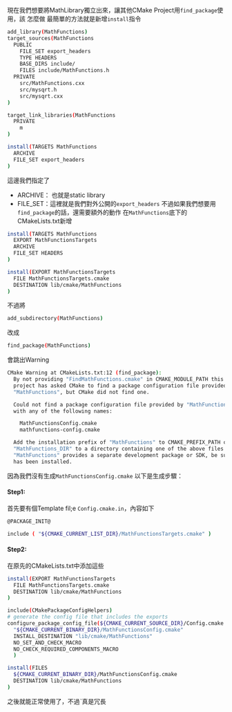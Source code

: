現在我們想要將MathLibrary獨立出來，讓其他CMake Project用`find_package`使用，該
怎麼做
最簡單的方法就是新增`install`指令
``` bash
add_library(MathFunctions)
target_sources(MathFunctions
  PUBLIC
    FILE_SET export_headers
    TYPE HEADERS
    BASE_DIRS include/
    FILES include/MathFunctions.h
  PRIVATE
    src/MathFunctions.cxx
    src/mysqrt.h
    src/mysqrt.cxx
)

target_link_libraries(MathFunctions
  PRIVATE
    m
)

install(TARGETS MathFunctions
  ARCHIVE
  FILE_SET export_headers
)

```
這邊我們指定了
- ARCHIVE： 也就是static library
- FILE_SET：這裡就是我們對外公開的`export_headers`
不過如果我們想要用`find_package`的話，還需要額外的動作
在`MathFunctions`底下的CMakeLists.txt新增
``` bash
install(TARGETS MathFunctions
  EXPORT MathFunctionsTargets
  ARCHIVE
  FILE_SET HEADERS
)

install(EXPORT MathFunctionsTargets
  FILE MathFunctionsTargets.cmake
  DESTINATION lib/cmake/MathFunctions
)
```
不過將
``` bash
add_subdirectory(MathFunctions)
```
改成
``` bash
find_package(MathFunctions)
```
會跳出Warning
``` bash
CMake Warning at CMakeLists.txt:12 (find_package):
  By not providing "FindMathFunctions.cmake" in CMAKE_MODULE_PATH this
  project has asked CMake to find a package configuration file provided by
  "MathFunctions", but CMake did not find one.

  Could not find a package configuration file provided by "MathFunctions"
  with any of the following names:

    MathFunctionsConfig.cmake
    mathfunctions-config.cmake

  Add the installation prefix of "MathFunctions" to CMAKE_PREFIX_PATH or set
  "MathFunctions_DIR" to a directory containing one of the above files.  If
  "MathFunctions" provides a separate development package or SDK, be sure it
  has been installed.
```
因為我們沒有生成`MathFunctionsConfig.cmake`
以下是生成步驟：
#### Step1:
首先要有個Template fil;e `Config.cmake.in`，內容如下
``` bash
@PACKAGE_INIT@

include ( "${CMAKE_CURRENT_LIST_DIR}/MathFunctionsTargets.cmake" )
```
#### Step2:
在原先的CMakeLists.txt中添加這些
``` bash
install(EXPORT MathFunctionsTargets
  FILE MathFunctionsTargets.cmake
  DESTINATION lib/cmake/MathFunctions
)

include(CMakePackageConfigHelpers)
# generate the config file that includes the exports
configure_package_config_file(${CMAKE_CURRENT_SOURCE_DIR}/Config.cmake.in
  "${CMAKE_CURRENT_BINARY_DIR}/MathFunctionsConfig.cmake"
  INSTALL_DESTINATION "lib/cmake/MathFunctions"
  NO_SET_AND_CHECK_MACRO
  NO_CHECK_REQUIRED_COMPONENTS_MACRO
  )

install(FILES
  ${CMAKE_CURRENT_BINARY_DIR}/MathFunctionsConfig.cmake
  DESTINATION lib/cmake/MathFunctions
)
```
之後就能正常使用了，不過ˋ真是冗長
